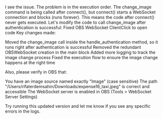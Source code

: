 I see the issue. The problem is in the execution order. The change_image command is being called after connect(), but connect() starts a WebSocket connection and blocks (runs forever). This means the code after connect() never gets executed.
Let's modify the code to call change_image after authentication is successful:
Fixed OBS WebSocket ClientClick to open code
Key changes made:

Moved the change_image call inside the handle_authentication method, so it runs right after authentication is successful
Removed the redundant OBSWebSocket creation in the main block
Added more logging to track the image change process
Fixed the execution flow to ensure the image change happens at the right time

Also, please verify in OBS that:

You have an image source named exactly "Image" (case sensitive)
The path "/Users/rifaterdemsahin/Downloads/expense16_taxi.jpeg" is correct and accessible
The WebSocket server is enabled in OBS (Tools > WebSocket Server Settings)

Try running this updated version and let me know if you see any specific errors in the logs.

>>>>>>>>